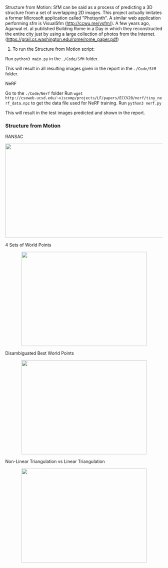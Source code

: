 Structure from Motion:
SfM can be said as a process of predicting a 3D structure from a set of overlapping 2D images. This project actually imitates a former Microsoft application called "Photsynth". A similar web application performing sfm is VisualSfm (http://ccwu.me/vsfm/). A few years ago, Agarwal et. al published Building Rome in a Day in which they reconstructed the entire city just by using a large collection of photos from the Internet.(https://grail.cs.washington.edu/rome/rome_paper.pdf)

1) To run the Structure from Motion script:

Run `python3 main.py` in the `./Code/SfM` folder.

This will result in all resulting images given in the report in the `./Code/SfM` folder.

NeRF

Go to the `./Code/Nerf` folder
Run `wget http://cseweb.ucsd.edu/~viscomp/projects/LF/papers/ECCV20/nerf/tiny_nerf_data.npz` to get the data file used for NeRF training.
Run `python3 nerf.py`

This will result in the test images predicted and shown in the report.


### Structure from Motion ###

RANSAC

<p align="center">
  <img width="600" height="300" src="https://user-images.githubusercontent.com/55713396/217652416-38f74c01-9a02-4506-80f9-c58c6279b582.png">
</p>


4 Sets of World Points
<p align="center">
  <img width="400" height="300" src="https://user-images.githubusercontent.com/55713396/217653636-825f3ac8-776e-4d50-a434-4729dc94af50.png">
</p>

Disambiguated Best World Points
<p align="center">
  <img width="400" height="300" src="https://user-images.githubusercontent.com/55713396/217653635-be75763f-e1e8-4bc0-891a-6a112596b985.png">
</p>

Non-Linear Triangulation vs Linear Triangulation
<p align="center">
  <img width="400" height="300" src="https://user-images.githubusercontent.com/55713396/217653634-1ecd1f9f-574d-4ba1-8769-ddb310030e94.png">
</p>



